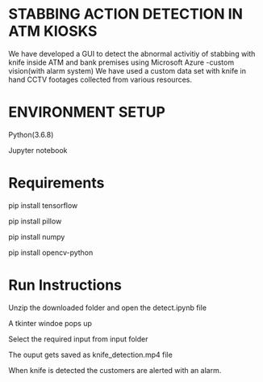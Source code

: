 
#  STABBING ACTION DETECTION IN ATM KIOSKS

We have developed a GUI to detect the abnormal activitiy of stabbing with knife inside ATM and bank premises using Microsoft Azure -custom vision(with alarm system)
We have used a custom data set with knife in hand CCTV footages collected from various resources.

# ENVIRONMENT SETUP
Python(3.6.8)

Jupyter notebook

  # Requirements
  
  pip install tensorflow
  
  pip install pillow
  
  pip install numpy
  
  pip install opencv-python
  
  # Run Instructions
   
   Unzip the downloaded folder and open the detect.ipynb file 
   
   A tkinter windoe pops up
   
   Select the required input from input folder 
   
   The ouput gets saved as knife_detection.mp4 file
   
   When knife is detected the customers are alerted with an alarm.

